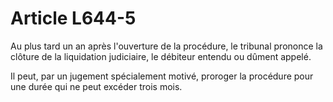 # Article L644-5

Au plus tard un an après l'ouverture de la procédure, le tribunal prononce la clôture de la liquidation judiciaire, le débiteur entendu ou dûment appelé.

Il peut, par un jugement spécialement motivé, proroger la procédure pour une durée qui ne peut excéder trois mois.
